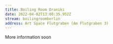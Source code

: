 ```yaml
---
title: Boiling Room Draniki
date: 2022-04-02T13:00:35.952Z
stream: boilingroomberlin
address: Art Space Flutgraben (Am Flutgraben 3)
---
```

More information soon